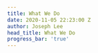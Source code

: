 ```yaml
---
title: What We Do
date: 2020-11-05 22:23:00 Z
author: Joseph Lee
head_title: What We Do
progress_bar: 'true'
---
```


